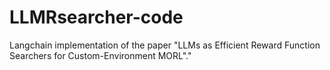 # LLMRsearcher-code
Langchain implementation of the paper "LLMs as Efficient Reward Function Searchers for Custom-Environment MORL"."
